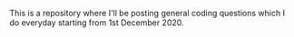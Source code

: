 This is a repository where I'll be posting general coding questions which I do everyday starting from 1st December 2020. 
